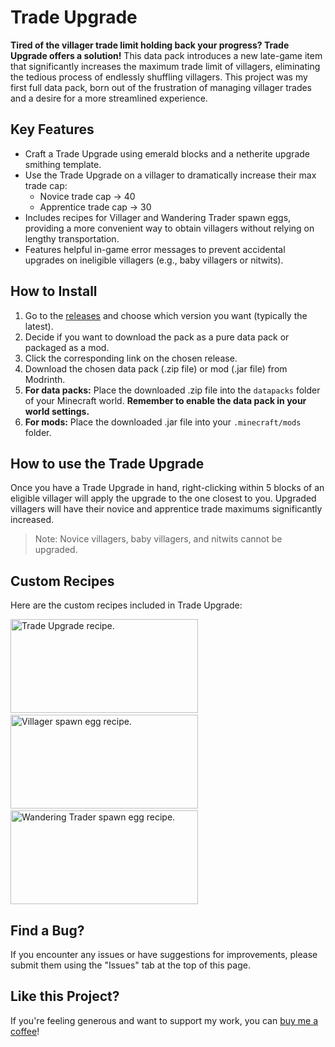 # Trade Upgrade

**Tired of the villager trade limit holding back your progress? Trade Upgrade offers a solution!** This data pack introduces a new late-game item that significantly increases the maximum trade limit of villagers, eliminating the tedious process of endlessly shuffling villagers. This project was my first full data pack, born out of the frustration of managing villager trades and a desire for a more streamlined experience.

## Key Features

* Craft a Trade Upgrade using emerald blocks and a netherite upgrade smithing template.
* Use the Trade Upgrade on a villager to dramatically increase their max trade cap:
    * Novice trade cap -> 40
    * Apprentice trade cap -> 30
* Includes recipes for Villager and Wandering Trader spawn eggs, providing a more convenient way to obtain villagers without relying on lengthy transportation.
* Features helpful in-game error messages to prevent accidental upgrades on ineligible villagers (e.g., baby villagers or nitwits).

## How to Install

1.  Go to the [releases](link-to-releases-here) and choose which version you want (typically the latest).
2.  Decide if you want to download the pack as a pure data pack or packaged as a mod.
3.  Click the corresponding link on the chosen release.
4.  Download the chosen data pack (.zip file) or mod (.jar file) from Modrinth.
5.  **For data packs:** Place the downloaded .zip file into the `datapacks` folder of your Minecraft world. **Remember to enable the data pack in your world settings.**
6.  **For mods:** Place the downloaded .jar file into your `.minecraft/mods` folder.

## How to use the Trade Upgrade

Once you have a Trade Upgrade in hand, right-clicking within 5 blocks of an eligible villager will apply the upgrade to the one closest to you. Upgraded villagers will have their novice and apprentice trade maximums significantly increased.

> Note: Novice villagers, baby villagers, and nitwits cannot be upgraded.

## Custom Recipes

Here are the custom recipes included in Trade Upgrade:

<img src="https://cdn.modrinth.com/data/cached_images/8d41685ca98aaf2930af4cecce09fe84672e19b4.png" alt="Trade Upgrade recipe." width="300" height="150">&nbsp;&nbsp;&nbsp;&nbsp;&nbsp;&nbsp;
<img src="https://cdn.modrinth.com/data/cached_images/f614c0e007323e314de5ac46b3a273aa3009f18e.png" alt="Villager spawn egg recipe." width="300" height="150">&nbsp;&nbsp;&nbsp;&nbsp;&nbsp;&nbsp;
<img src="https://cdn.modrinth.com/data/cached_images/b19a12f127fa86d71b0ec9e2467b3f8e1cdd58eb.png" alt="Wandering Trader spawn egg recipe." width="300" height="150">

## Find a Bug?

If you encounter any issues or have suggestions for improvements, please submit them using the "Issues" tab at the top of this page.

## Like this Project?

If you're feeling generous and want to support my work, you can [buy me a coffee](https://buymeacoffee.com/burnttoastdev)!
